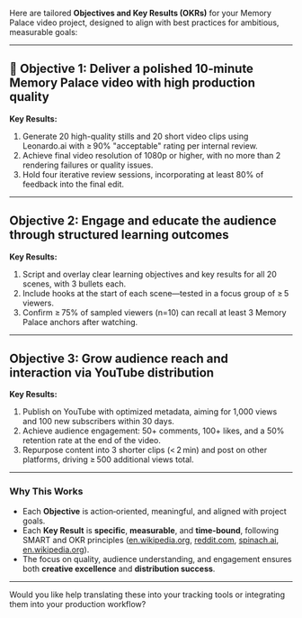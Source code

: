 Here are tailored **Objectives and Key Results (OKRs)** for your Memory Palace video project, designed to align with best practices for ambitious, measurable goals:

---

## 🥅 Objective 1: **Deliver a polished 10‑minute Memory Palace video with high production quality**

**Key Results:**

1. Generate 20 high-quality stills and 20 short video clips using Leonardo.ai with ≥ 90% "acceptable" rating per internal review.
2. Achieve final video resolution of 1080p or higher, with no more than 2 rendering failures or quality issues.
3. Hold four iterative review sessions, incorporating at least 80% of feedback into the final edit.

---

## Objective 2: **Engage and educate the audience through structured learning outcomes**

**Key Results:**

1. Script and overlay clear learning objectives and key results for all 20 scenes, with 3 bullets each.
2. Include hooks at the start of each scene—tested in a focus group of ≥ 5 viewers.
3. Confirm ≥ 75% of sampled viewers (n=10) can recall at least 3 Memory Palace anchors after watching.

---

## Objective 3: **Grow audience reach and interaction via YouTube distribution**

**Key Results:**

1. Publish on YouTube with optimized metadata, aiming for 1,000 views and 100 new subscribers within 30 days.
2. Achieve audience engagement: 50+ comments, 100+ likes, and a 50% retention rate at the end of the video.
3. Repurpose content into 3 shorter clips (< 2 min) and post on other platforms, driving ≥ 500 additional views total.

---

### Why This Works

* Each **Objective** is action‑oriented, meaningful, and aligned with project goals.
* Each **Key Result** is **specific**, **measurable**, and **time‑bound**, following SMART and OKR principles ([en.wikipedia.org][1], [reddit.com][2], [spinach.ai][3], [en.wikipedia.org][4]).
* The focus on quality, audience understanding, and engagement ensures both **creative excellence** and **distribution success**.

---

Would you like help translating these into your tracking tools or integrating them into your production workflow?

[1]: https://en.wikipedia.org/wiki/Objectives_and_key_results?utm_source=chatgpt.com "Objectives and key results"
[2]: https://www.reddit.com/r/projectmanagement/comments/i2b1gq/okr_does_my_objectives_and_key_results_look/?utm_source=chatgpt.com "OKR - Does my objectives and Key results look correct? - Reddit"
[3]: https://www.spinach.ai/goal-examples/marketing/video-producer?utm_source=chatgpt.com "Video Producer OKR and Goal Examples - Spinach AI"
[4]: https://en.wikipedia.org/wiki/SMART_criteria?utm_source=chatgpt.com "SMART criteria"

